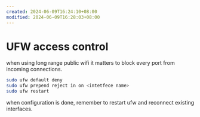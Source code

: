 ```yaml
---
created: 2024-06-09T16:24:10+08:00
modified: 2024-06-09T16:28:03+08:00
---
```


# UFW access control

when using long range public wifi it matters to block every port from incoming connections.

```bash
sudo ufw default deny
sudo ufw prepend reject in on <intetfece name>
sudo ufw restart
```

when configuration is done, remember to restart ufw and reconnect existing interfaces.
